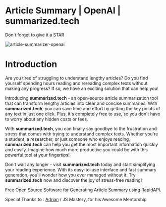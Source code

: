 # Article Summary | OpenAI | summarized.tech
Don't forget to give it a STAR

![article-summarizer-openai](https://user-images.githubusercontent.com/103156080/236651933-d5d7832a-a072-4cd8-af55-865d09882b21.png)


# Introduction
Are you tired of struggling to understand lengthy articles? 
Do you find yourself spending hours reading and rereading complex texts without making any progress? 
If so, we have an exciting solution that can help you!

Introducing **summarized.tech** - an open-source article summarization tool that can transform lengthy articles into clear and concise summaries. 
With **summarized.tech**, you can save time and effort by getting the key points of any text in just one click. 
Plus, it's completely free to use, so you don't have to worry about any hidden costs or fees.

With **summarized.tech**, you can finally say goodbye to the frustration and stress that comes with trying to understand complex texts. 
Whether you're a student, a researcher, or just someone who enjoys reading, **summarized.tech** can help you get the most important information quickly and easily. 
Imagine how much more productive you could be with this powerful tool at your fingertips!

Don't wait any longer - visit **summarized.tech** today and start simplifying your reading experience. 
With its easy-to-use interface and fast summary generation, you'll wonder how you ever managed without it. 
Try **summarized.tech** now and discover the joy of stress-free reading!

Free Open Source Software for Generating Article Summary using RapidAPI.

Special Thanks to : [Adrian](https://github.com/adrianhajdin) / JS Mastery, for his Awesome Mentorship
